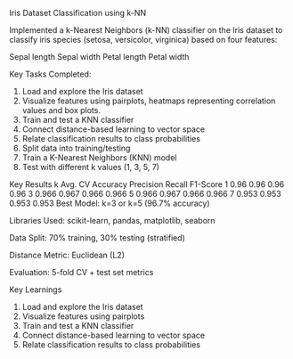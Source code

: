 Iris Dataset Classification using k-NN

Implemented a k-Nearest Neighbors (k-NN) classifier on the Iris dataset to classify iris species (setosa, versicolor, virginica) based on four features:

Sepal length
Sepal width
Petal length
Petal width

Key Tasks Completed:
1. Load and explore the Iris dataset
2. Visualize features using pairplots, heatmaps representing correlation values and box plots.
3. Train and test a KNN classifier
4. Connect distance-based learning to vector space
5. Relate classification results to class probabilities
6. Split data into training/testing
7. Train a K-Nearest Neighbors (KNN) model
8. Test with different k values (1, 3, 5, 7)

Key Results
k	Avg. CV Accuracy	Precision	Recall	F1-Score
1	0.96	0.96	0.96	0.96
3	0.966	0.967	0.966	0.966
5	0.966	0.967	0.966	0.966
7	0.953	0.953	0.953	0.953
Best Model: k=3 or k=5 (96.7% accuracy)

Libraries Used: scikit-learn, pandas, matplotlib, seaborn

Data Split: 70% training, 30% testing (stratified)

Distance Metric: Euclidean (L2)

Evaluation: 5-fold CV + test set metrics

Key Learnings
1. Load and explore the Iris dataset
2. Visualize features using pairplots
3. Train and test a KNN classifier
4. Connect distance-based learning to vector space
5. Relate classification results to class probabilities

